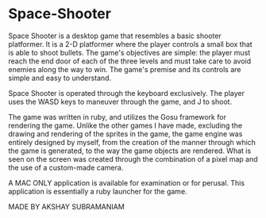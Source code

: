 # Space-Shooter

Space Shooter is a desktop game that resembles a basic shooter platformer. It is a 2-D platformer where the player controls a small 
box that is able to shoot bullets. The game's objectives are simple: the player must reach the end door of each of the three levels 
and must take care to avoid enemies along the way to win. The game's premise and its controls are simple and easy to 
understand.

Space Shooter is operated through the keyboard exclusively. The player uses the WASD keys to maneuver through the game, and J 
to shoot. 

The game was written in ruby, and utilizes the Gosu framework for rendering the game. Unlike the other games I have made, excluding the drawing and rendering 
of the sprites in the game, the game engine was entirely designed by myself, from the creation of the manner through 
which the game is generated, to the way the game objects are rendered. What is seen on the screen was created through the combination 
of a pixel map and the use of a custom-made camera. 

A MAC ONLY application is available for examination or for perusal. This application is essentially a ruby launcher for 
the game.

MADE BY AKSHAY SUBRAMANIAM
